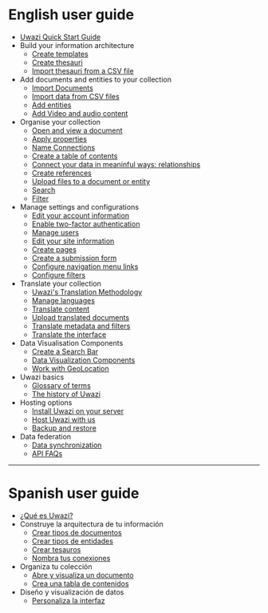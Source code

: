 # English user guide
* [Uwazi Quick Start Guide](https://github.com/huridocs/uwazi/wiki/Uwazi-Quick-Start-Guide/)
* Build your information architecture
    * [Create templates](https://github.com/huridocs/uwazi/wiki/Create-templates)
    * [Create thesauri](https://github.com/huridocs/uwazi/wiki/Create-thesauri)
    * [Import thesauri from a CSV file](https://github.com/huridocs/uwazi/wiki/Import-thesauri-from-CSV)
* Add documents and entities to your collection
    * [Import Documents](https://github.com/huridocs/uwazi/wiki/Import-Documents)
    * [Import data from CSV files](https://github.com/huridocs/uwazi/wiki/Import-CSV)
    * [Add entities](https://github.com/huridocs/uwazi/wiki/Create-entities)
    * [Add Video and audio content](https://github.com/huridocs/uwazi/wiki/Add-Video-and-Audio-Content)
* Organise your collection
    * [Open and view a document](https://github.com/huridocs/uwazi/wiki/Open-and-view-a-document)
    * [Apply properties](https://github.com/huridocs/uwazi/wiki/Apply-properties)
    * [Name Connections](https://github.com/huridocs/uwazi/wiki/Name-connections)
    * [Create a table of contents](https://github.com/huridocs/uwazi/wiki/Create-a-table-of-contents)
    * [Connect your data in meaninful ways: relationships](https://github.com/huridocs/uwazi/wiki/Connect-your-data-in-meaninful-ways:-relationships)
    * [Create references](https://github.com/huridocs/uwazi/wiki/Create-references)
    * [Upload files to a document or entity](https://github.com/huridocs/uwazi/wiki/Upload-files-to-a-document-or-entity)
    * [Search](https://github.com/huridocs/uwazi/wiki/Search)
    * [Filter](https://github.com/huridocs/uwazi/wiki/Filter)
* Manage settings and configurations
    * [Edit your account information](https://github.com/huridocs/uwazi/wiki/Edit-your-account-information)
    * [Enable two-factor authentication](https://github.com/huridocs/uwazi/wiki/Enable-two-factor-authentication)
    * [Manage users](https://github.com/huridocs/uwazi/wiki/Manage-users)
    * [Edit your site information](https://github.com/huridocs/uwazi/wiki/Edit-your-site-information)
    * [Create pages](https://github.com/huridocs/uwazi/wiki/Create-pages)
    * [Create a submission form](https://github.com/huridocs/uwazi/wiki/Submission-Forms)
    * [Configure navigation menu links](https://github.com/huridocs/uwazi/wiki/Configure-navigation-menu-links)
    * [Configure filters](https://github.com/huridocs/uwazi/wiki/Configure-filters)
* Translate your collection
    * [Uwazi's Translation Methodology](https://github.com/huridocs/uwazi/wiki/Uwazi's-Translation-Methodology)
    * [Manage languages](https://github.com/huridocs/uwazi/wiki/Manage-languages)
    * [Translate content](https://github.com/huridocs/uwazi/wiki/How-to-translate-content)
    * [Upload translated documents](https://github.com/huridocs/uwazi/wiki/Upload-translated-documents)
    * [Translate metadata and filters](https://github.com/huridocs/uwazi/wiki/Translate-document-metadata-and-filters)
    * [Translate the interface](https://github.com/huridocs/uwazi/wiki/Translate-the-interface)
* Data Visualisation Components
    * [Create a Search Bar](https://github.com/huridocs/uwazi/wiki/Create-a-Search-Bar)
    * [Data Visualization Components](https://github.com/huridocs/uwazi/wiki/components)
    * [Work with GeoLocation](https://github.com/huridocs/uwazi/wiki/geolocation)
* Uwazi basics
    * [Glossary of terms](https://github.com/huridocs/uwazi/wiki/Glossary-of-terms)
    * [The history of Uwazi](https://github.com/huridocs/uwazi/wiki/History-of-Uwazi)
* Hosting options
    * [Install Uwazi on your server](https://github.com/huridocs/uwazi/wiki/Install-Uwazi-on-your-server)
    * [Host Uwazi with us](https://github.com/huridocs/uwazi/wiki/Host-Uwazi-with-HURIDOCS)
    * [Backup and restore](https://github.com/huridocs/uwazi/wiki/Backup-and-restore)
* Data federation
    * [Data synchronization](https://github.com/huridocs/uwazi/wiki/Data-synchronization)
    * [API FAQs](https://github.com/huridocs/uwazi/wiki/API-FAQs)
***
# Spanish user guide
* [¿Qué es Uwazi?](https://github.com/huridocs/uwazi/wiki/%C2%BFQu%C3%A9-es-Uwazi%3F)
* Construye la arquitectura de tu información
    * [Crear tipos de documentos](https://github.com/huridocs/uwazi/wiki/Crear-tipos-de-documentos)
    * [Crear tipos de entidades](https://github.com/huridocs/uwazi/wiki/Crear-tipos-de-entidades)
    * [Crear tesauros](https://github.com/huridocs/uwazi/wiki/Crear-tesauros)
    * [Nombra tus conexiones](https://github.com/huridocs/uwazi/wiki/Nombra-tus-conexiones)
* Organiza tu colección
    * [Abre y visualiza un documento](https://github.com/huridocs/uwazi/wiki/Abre-y-visualiza-un-documento)
    * [Crea una tabla de contenidos](https://github.com/huridocs/uwazi/wiki/Crea-una-tabla-de-contenidos)
* Diseño y visualización de datos
    * [Personaliza la interfaz](https://github.com/huridocs/uwazi/wiki/Personalizar-la-interfaz)